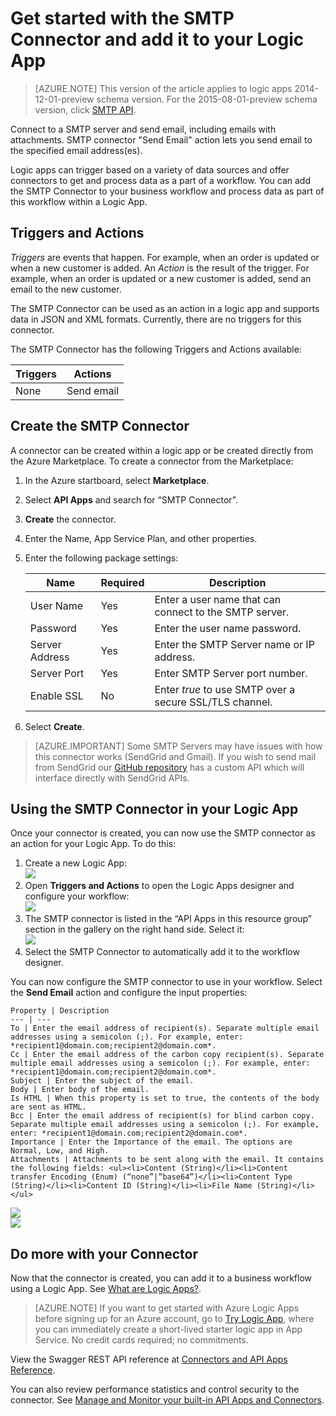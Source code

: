 <properties
   pageTitle="Using the SMTP Connector in Logic Apps | Microsoft Azure App Service"
   description="How to create and configure the SMTP Connector or API app and use it in a logic app in Azure App Service"
   services="app-service\logic"
   documentationCenter=".net,nodejs,java"
   authors="rajeshramabathiran"
   manager="erikre"
   editor=""/>

<tags
   ms.service="app-service-logic"
   ms.devlang="multiple"
   ms.topic="article"
   ms.tgt_pltfrm="na"
   ms.workload="integration"
   ms.date="03/16/2016"
   ms.author="rajram"/>


# Get started with the SMTP Connector and add it to your Logic App
>[AZURE.NOTE] This version of the article applies to logic apps 2014-12-01-preview schema version. For the 2015-08-01-preview schema version, click [SMTP API](../connectors/connectors-create-api-smtp.md).

Connect to a SMTP server and send email, including emails with attachments. SMTP connector "Send Email" action lets you send email to the specified email address(es).

Logic apps can trigger based on a variety of data sources and offer connectors to get and process data as a part of a workflow. You can add the SMTP Connector to your business workflow and process data as part of this workflow within a Logic App. 


## Triggers and Actions
*Triggers* are events that happen. For example, when an order is updated or when a new customer is added. An *Action* is the result of the trigger. For example, when an order is updated or a new customer is added, send an email to the new customer.

The SMTP Connector can be used as an action in a logic app and supports data in JSON and XML formats. Currently, there are no triggers for this connector.

The SMTP Connector has the following Triggers and Actions available:

Triggers | Actions
--- | ---
None | Send email


## Create the SMTP Connector
A connector can be created within a logic app or be created directly from the Azure Marketplace. To create a connector from the Marketplace:  

1. In the Azure startboard, select **Marketplace**.
2. Select **API Apps** and search for “SMTP Connector”.
3. **Create** the connector.
4. Enter the Name, App Service Plan, and other properties.
5. Enter the following package settings:

	Name | Required |  Description
	--- | --- | ---
	User Name | Yes | Enter a user name that can connect to the SMTP server.
	Password | Yes | Enter the user name password.
	Server Address | Yes | Enter the SMTP Server name or IP address.
	Server Port | Yes | Enter SMTP Server port number.
	Enable SSL | No | Enter *true* to use SMTP over a secure SSL/TLS channel.

6. Select **Create**.

> [AZURE.IMPORTANT] Some SMTP Servers may have issues with how this connector works (SendGrid and Gmail).  If you wish to send mail from SendGrid our [GitHub repository](https://github.com/logicappsio/SendGridAPI) has a custom API which will interface directly with SendGrid APIs.

## Using the SMTP Connector in your Logic App
Once your connector is created, you can now use the SMTP connector as an action for your Logic App. To do this:

1.	Create a new Logic App:  
![][2]
2.	Open **Triggers and Actions** to open the Logic Apps designer and configure your workflow:  
![][3]
3.	The SMTP connector is listed in the “API Apps in this resource group” section in the gallery on the right hand side. Select it:  
![][4]
4.	Select the SMTP Connector to automatically add it to the workflow designer.

You can now configure the SMTP connector to use in your workflow. Select the **Send Email** action and configure the input properties:

	Property | Description
	--- | ---
	To | Enter the email address of recipient(s). Separate multiple email addresses using a semicolon (;). For example, enter: *recipient1@domain.com;recipient2@domain.com*.
	Cc | Enter the email address of the carbon copy recipient(s). Separate multiple email addresses using a semicolon (;). For example, enter: *recipient1@domain.com;recipient2@domain.com*.
	Subject | Enter the subject of the email.
	Body | Enter body of the email.
	Is HTML | When this property is set to true, the contents of the body are sent as HTML.
	Bcc | Enter the email address of recipient(s) for blind carbon copy. Separate multiple email addresses using a semicolon (;). For example, enter: *recipient1@domain.com;recipient2@domain.com*.
	Importance | Enter the Importance of the email. The options are Normal, Low, and High.
	Attachments | Attachments to be sent along with the email. It contains the following fields: <ul><li>Content (String)</li><li>Content transfer Encoding (Enum) (“none”|”base64”)</li><li>Content Type (String)</li><li>Content ID (String)</li><li>File Name (String)</li></ul>

![][5]  
![][6]

## Do more with your Connector
Now that the connector is created, you can add it to a business workflow using a Logic App. See [What are Logic Apps?](app-service-logic-what-are-logic-apps.md).

>[AZURE.NOTE] If you want to get started with Azure Logic Apps before signing up for an Azure account, go to [Try Logic App](https://tryappservice.azure.com/?appservice=logic), where you can immediately create a short-lived starter logic app in App Service. No credit cards required; no commitments.

View the Swagger REST API reference at [Connectors and API Apps Reference](http://go.microsoft.com/fwlink/p/?LinkId=529766).

You can also review performance statistics and control security to the connector. See [Manage and Monitor your built-in API Apps and Connectors](app-service-logic-monitor-your-connectors.md).

<!--Image references-->
[1]: ./media/app-service-logic-connector-smtp/img1.PNG
[2]: ./media/app-service-logic-connector-smtp/img2.PNG
[3]: ./media/app-service-logic-connector-smtp/img3.png
[4]: ./media/app-service-logic-connector-smtp/img4.PNG
[5]: ./media/app-service-logic-connector-smtp/img5.PNG
[6]: ./media/app-service-logic-connector-smtp/img6.PNG
